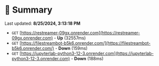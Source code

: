 # 📖 Summary
Last updated: **8/25/2024, 3:13:18 PM**

- `GET` [https://restreamer-09gx.onrender.com](https://restreamer-09gx.onrender.com) - **Up** (32557ms)
- `GET` [https://filestreambot-b5k6.onrender.com/](https://filestreambot-b5k6.onrender.com/) - **Down** (159ms)
- `GET` [https://jupyterlab-python3-12-3.onrender.com](https://jupyterlab-python3-12-3.onrender.com) - **Down** (188ms)
